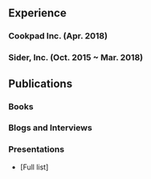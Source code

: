Experience
----

### Cookpad Inc. (Apr. 2018)

### Sider, Inc. (Oct. 2015 ~ Mar. 2018)

Publications
---

### Books

### Blogs and Interviews

### Presentations

- [Full list]
